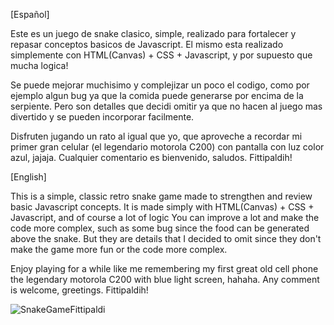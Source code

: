 [Español]

Este es un juego de snake clasico, simple, realizado para fortalecer y repasar conceptos basicos de Javascript.
El mismo esta realizado simplemente con HTML(Canvas) + CSS + Javascript, y por supuesto que mucha logica!

Se puede mejorar muchisimo y complejizar un poco el codigo, como por ejemplo algun bug ya que la comida puede generarse por encima de la serpiente. Pero son detalles que decidi omitir ya que no hacen al juego mas divertido y se pueden incorporar facilmente.

Disfruten jugando un rato al igual que yo, que aproveche a recordar mi primer gran celular (el legendario motorola C200) con pantalla con luz color azul, jajaja.
Cualquier comentario es bienvenido, saludos. Fittipaldih!

[English]

This is a simple, classic retro snake game made to strengthen and review basic Javascript concepts.
It is made simply with HTML(Canvas) + CSS + Javascript, and of course a lot of logic
You can improve a lot and make the code more complex, such as some bug since the food can be generated above the snake. But they are details that I decided to omit since they don't make the game more fun or the code more complex.

Enjoy playing for a while like me remembering my first great old cell phone the legendary motorola C200 with blue light screen, hahaha.
Any comment is welcome, greetings. Fittipaldih!

![SnakeGameFittipaldi](https://user-images.githubusercontent.com/111435538/228718627-773cfd9b-d535-4f3b-9764-9ef858d54f3d.jpg)
